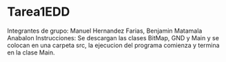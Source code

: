 # Tarea1EDD

Integrantes de grupo: Manuel Hernandez Farias, Benjamin Matamala Anabalon
Instrucciones: Se descargan las clases BitMap, GND y Main y se colocan en una carpeta src,
              la ejecucion del programa comienza y termina en la clase Main.
